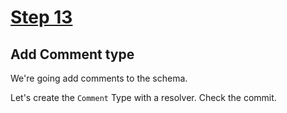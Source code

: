 # [Step 13](https://github.com/kamilkisiela/GitHunt-Lite-API/tree/step13)

## Add Comment type

We're going add comments to the schema.

Let's create the `Comment` Type with a resolver. Check the commit.
